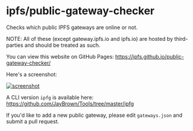 # ipfs/public-gateway-checker

Checks which public IPFS gateways are online or not.

NOTE: All of these (except gateway.ipfs.io and ipfs.io) are hosted by third-parties and should be treated as such.

You can view this website on GitHub Pages: https://ipfs.github.io/public-gateway-checker/

Here's a screenshot:

[![screenshot](https://ipfs.io/ipfs/QmY261PdTRv3eKgxqCfgAbKkCrSxdCerfjjPoc3Arq9C5q)](https://ipfs.github.io/public-gateway-checker/)

A CLI version `ipfg` is available here: https://github.com/JayBrown/Tools/tree/master/ipfg

If you'd like to add a new public gateway, please edit `gateways.json` and submit a pull request.
